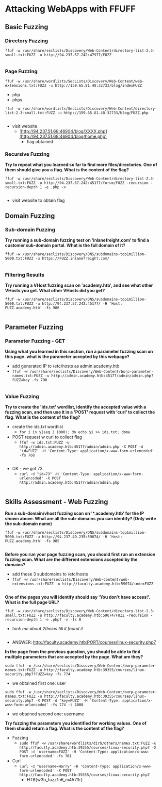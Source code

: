 # Attacking WebApps with FFUFF

## Basic Fuzzing

### Directory Fuzzing

`ffuf -w /usr/share/seclists/Discovery/Web-Content/directory-list-2.3-small.txt:FUZZ -u http://94.237.57.242:47977/FUZZ`

<figure><img src=".gitbook/assets/image (1) (1) (1) (1) (1) (1).png" alt=""><figcaption></figcaption></figure>

### Page Fuzzing

`ffuf -w /usr/share/wordlists/SecLists/Discovery/Web-Content/web-extensions.txt:FUZZ -u http://159.65.81.48:32733/blog/indexFUZZ`

* php
* phps

`ffuf -w /usr/share/wordlists/SecLists/Discovery/Web-Content/directory-list-2.3-small.txt:FUZZ -u http://159.65.81.48:32733/blog/FUZZ.php`

<figure><img src=".gitbook/assets/image (1) (1) (1) (1) (1) (1) (1).png" alt=""><figcaption></figcaption></figure>

* visit website
  * [http://94.237.51.68:46904/blog/XXXX.php](http://94.237.51.68:46904/blog/home.php)
    * flag obtained

### Recursive Fuzzing

**Try to repeat what you learned so far to find more files/directories. One of them should give you a flag. What is the content of the flag?**

`ffuf -w /usr/share/seclists/Discovery/Web-Content/directory-list-2.3-small.txt:FUZZ -u http://94.237.57.242:45177/forum/FUZZ -recursion -recursion-depth 1 -e .php -v`

<figure><img src=".gitbook/assets/image (2) (1) (1) (1) (1) (1).png" alt=""><figcaption></figcaption></figure>

* visit website to obtain flag

## Domain Fuzzing

### Sub-domain Fuzzing

**Try running a sub-domain fuzzing test on 'inlanefreight.com' to find a customer sub-domain portal. What is the full domain of it?**

`ffuf -w /usr/share/seclists/Discovery/DNS/subdomains-top1million-5000.txt:FUZZ -u https://FUZZ.inlanefreight.com/`

<figure><img src=".gitbook/assets/image (3) (1) (1) (1) (1).png" alt=""><figcaption></figcaption></figure>

### Filtering Results

**Try running a VHost fuzzing scan on 'academy.htb', and see what other VHosts you get. What other VHosts did you get?**

`ffuf -w /usr/share/seclists/Discovery/DNS/subdomains-top1million-5000.txt:FUZZ -u http://94.237.57.242:45177/ -H 'Host: FUZZ.academy.htb' -fs 986`

<figure><img src=".gitbook/assets/image (4) (1) (1) (1).png" alt=""><figcaption></figcaption></figure>

## Parameter Fuzzing

### Parameter Fuzzing - GET

**Using what you learned in this section, run a parameter fuzzing scan on this page. what is the parameter accepted by this webpage?**

* add generated IP to /etc/hosts as admin.academy.htb
* `ffuf -w /usr/share/seclists/Discovery/Web-Content/burp-parameter-names.txt:FUZZ -u http://admin.academy.htb:45177/admin/admin.php?FUZZ=key -fs 798`

<figure><img src=".gitbook/assets/image (5) (1) (1) (1).png" alt=""><figcaption></figcaption></figure>

### Value Fuzzing

**Try to create the 'ids.txt' wordlist, identify the accepted value with a fuzzing scan, and then use it in a 'POST' request with 'curl' to collect the flag. What is the content of the flag?**

* create the ids.txt wordlist
  * `for i in $(seq 1 1000); do echo $i >> ids.txt; done`
* POST request w curl to collect flag
  * `ffuf -w ids.txt:FUZZ -u http://admin.academy.htb:45177/admin/admin.php -X POST -d 'id=FUZZ' -H 'Content-Type: application/x-www-form-urlencoded' -fs 768`

<figure><img src=".gitbook/assets/image (6) (1) (1) (1).png" alt=""><figcaption></figcaption></figure>

* OK - we got 73
  * `curl -d "id=73" -H 'Content-Type: application/x-www-form-urlencoded' -X POST http://admin.academy.htb:45177/admin/admin.php`

<figure><img src=".gitbook/assets/image (7) (1) (1) (1).png" alt=""><figcaption></figcaption></figure>

## Skills Assessment - Web Fuzzing

**Run a sub-domain/vhost fuzzing scan on '\*.academy.htb' for the IP shown above. What are all the sub-domains you can identify? (Only write the sub-domain name)**

`ffuf -w /usr/share/seclists/Discovery/DNS/subdomains-top1million-5000.txt:FUZZ -u http://94.237.49.235:59074/ -H 'Host: FUZZ.academy.htb' -fs 985`

<figure><img src=".gitbook/assets/image (8) (1) (1) (1).png" alt=""><figcaption></figcaption></figure>

**Before you run your page fuzzing scan, you should first run an extension fuzzing scan. What are the different extensions accepted by the domains?**

* add these 3 subdomains to /etc/hosts
* `ffuf -w /usr/share/seclists/Discovery/Web-Content/web-extensions.txt:FUZZ -u http://faculty.academy.htb:59074/indexFUZZ`

<figure><img src=".gitbook/assets/image (9) (1) (1).png" alt=""><figcaption></figcaption></figure>

**One of the pages you will identify should say 'You don't have access!'. What is the full page URL?**

`ffuf -w /usr/share/seclists/Discovery/Web-Content/directory-list-2.3-small.txt:FUZZ -u http://faculty.academy.htb:59074/FUZZ -recursion -recursion-depth 1 -e .php7 -v -fs 0`

* _took me about 20mins till it found it_

<figure><img src=".gitbook/assets/image (10) (1) (1).png" alt=""><figcaption></figcaption></figure>

* ANSWER: http://faculty.academy.htb:PORT/courses/linux-security.php7

**In the page from the previous question, you should be able to find multiple parameters that are accepted by the page. What are they?**

`sudo ffuf -w /usr/share/seclists/Discovery/Web-Content/burp-parameter-names.txt:FUZZ -u http://faculty.academy.htb:39355/courses/linux-security.php7?FUZZ=key -fs 774`

* we obtained first one: user

`sudo ffuf -w /usr/share/seclists/Discovery/Web-Content/burp-parameter-names.txt:FUZZ -u http://faculty.academy.htb:39355/courses/linux-security.php7 -X POST -d 'key=FUZZ' -H 'Content-Type: application/x-www-form-urlencoded' -fs 774 -t 1000`

* we obtained second one: username

**Try fuzzing the parameters you identified for working values. One of them should return a flag. What is the content of the flag?**

* Fuzzing
  * `sudo ffuf -w /usr/share/wordlists/dirb/others/names.txt:FUZZ -u http://faculty.academy.htb:39355/courses/linux-security.php7 -X POST -d 'username=FUZZ' -H 'Content-Type: application/x-www-form-urlencoded' -fs 781`
* Curl
  * `curl -d "username=Harry" -H 'Content-Type: application/x-www-form-urlencoded' -X POST http://faculty.academy.htb:39355/courses/linux-security.php7`
    * HTB{w3b\_fuzz1n6\_m4573r}

